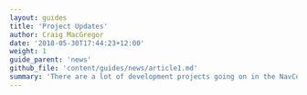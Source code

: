 ```yaml
---
layout: guides
title: 'Project Updates'
author: Craig MacGregor
date: '2018-05-30T17:44:23+12:00'
weight: 1
guide_parent: 'news'
github_file: 'content/guides/news/article1.md'
summary: 'There are a lot of development projects going on in the NavCoin eco-system. Many of the developers of these projects are doing great work but need help to write articles that explain their projects and give progress updates. Check out the projects page and join the community on discord to see if you can help write about an ongoing NavCoin project.'
---
```

